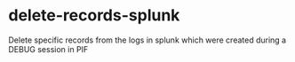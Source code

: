 # delete-records-splunk
Delete specific records from the logs in splunk which were created during a DEBUG session in PIF
